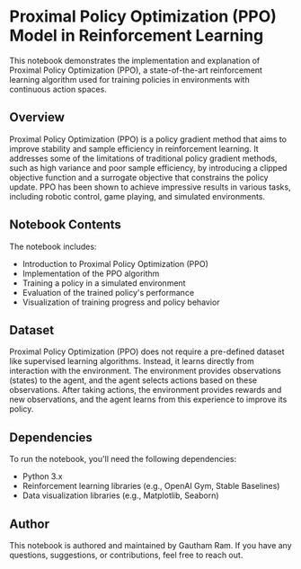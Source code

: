 # Proximal Policy Optimization (PPO) Model in Reinforcement Learning

This notebook demonstrates the implementation and explanation of Proximal Policy Optimization (PPO), a state-of-the-art reinforcement learning algorithm used for training policies in environments with continuous action spaces.

## Overview

Proximal Policy Optimization (PPO) is a policy gradient method that aims to improve stability and sample efficiency in reinforcement learning. It addresses some of the limitations of traditional policy gradient methods, such as high variance and poor sample efficiency, by introducing a clipped objective function and a surrogate objective that constrains the policy update. PPO has been shown to achieve impressive results in various tasks, including robotic control, game playing, and simulated environments.

## Notebook Contents

The notebook includes:

- Introduction to Proximal Policy Optimization (PPO)
- Implementation of the PPO algorithm
- Training a policy in a simulated environment
- Evaluation of the trained policy's performance
- Visualization of training progress and policy behavior

## Dataset

Proximal Policy Optimization (PPO) does not require a pre-defined dataset like supervised learning algorithms. Instead, it learns directly from interaction with the environment. The environment provides observations (states) to the agent, and the agent selects actions based on these observations. After taking actions, the environment provides rewards and new observations, and the agent learns from this experience to improve its policy.

## Dependencies

To run the notebook, you'll need the following dependencies:

- Python 3.x
- Reinforcement learning libraries (e.g., OpenAI Gym, Stable Baselines)
- Data visualization libraries (e.g., Matplotlib, Seaborn)

## Author

This notebook is authored and maintained by Gautham Ram. If you have any questions, suggestions, or contributions, feel free to reach out.

